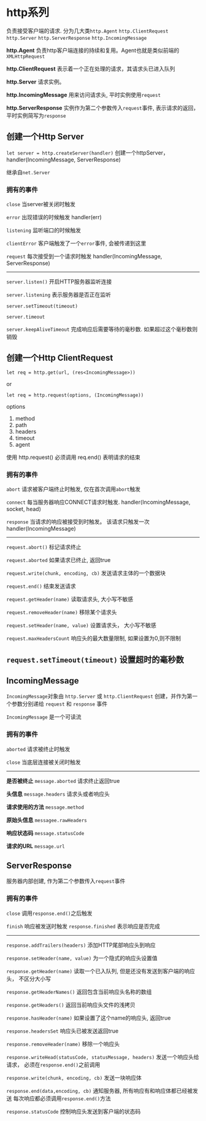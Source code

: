 # http系列

负责接受客户端的请求. 分为几大类`http.Agent` `http.ClientRequest` `http.Server` `http.ServerResponse` `http.IncomingMessage`

**http.Agent** 负责http客户端连接的持续和复用。Agent也就是类似前端的`XMLHttpRequest`

**http.ClientRequest**  表示着一个正在处理的请求，其请求头已进入队列

**http.Server**  请求实例。

**http.IncomingMessage** 用来访问请求头, 平时实例使用`request`

**http.ServerResponse** 实例作为第二个参数传入`request`事件, 表示请求的返回， 平时实例简写为`response`

## 创建一个Http Server

`let server = http.createServer(handler)` 创建一个httpServer， handler(IncomingMessage, ServerResponse)

继承自`net.Server`

### 拥有的事件

`close` 当server被关闭时触发

`error` 出现错误的时候触发 handler(err)

`listening` 监听端口的时候触发

`clientError`  客户端触发了一个`error`事件, 会被传递到这里

`request` 每次接受到一个请求时触发 handler(IncomingMessage, ServerResponse)

---

`server.listen()` 开启HTTP服务器监听连接

`server.listening` 表示服务器是否正在监听

`server.setTimeout(timeout)`

`server.timeout`

`server.keepAliveTimeout` 完成响应后需要等待的毫秒数. 如果超过这个毫秒数则销毁

## 创建一个Http ClientRequest

`let req = http.get(url, (res<IncomingMessage>))`

or

`let req = http.request(options, (IncomingMessage))`

options

  1. method
  2. path
  3. headers
  4. timeout
  5. agent

使用 http.request() 必须调用 req.end() 表明请求的结束  

### 拥有的事件

`abort`  请求被客户端终止时触发, 仅在首次调用`abort`触发

`connect` 每当服务器响应CONNECT请求时触发. handler(IncomingMessage, socket, head)

`response` 当请求的响应被接受到时触发。 该请求只触发一次 handler(IncomingMessage)

---

`request.abort()`  标记请求终止

`request.aborted` 如果请求已终止, 返回true

`request.write(chunk, encoding, cb)` 发送请求主体的一个数据块

`request.end()` 结束发送请求

`request.getHeader(name)` 读取请求头, 大小写不敏感

`request.removeHeader(name)` 移除某个请求头

`request.setHeader(name, value)` 设置请求头， 大小写不敏感

`request.maxHeadersCount` 响应头的最大数量限制, 如果设置为0,则不限制

`request.setTimeout(timeout)`  设置超时的毫秒数
---

## IncomingMessage

`IncomingMessage`对象由 `http.Server` 或 `http.ClientRequest` 创建，并作为第一个参数分别递给 `request` 和 `response` 事件

`IncomingMessage` 是一个可读流

### 拥有的事件

`aborted` 请求被终止时触发

`close` 当底层连接被关闭时触发

---

**是否被终止**  `message.aborted` 请求终止返回true

**头信息** `message.headers` 请求头或者响应头

**请求使用的方法** `message.method`

**原始头信息** `messagee.rawHeaders`

**响应状态码** `message.statusCode`

**请求的URL** `message.url`


## ServerResponse

服务器内部创建, 作为第二个参数传入`request`事件

### 拥有的事件

`close` 调用`response.end()`之后触发

`finish` 响应被发送时触发 `response.finished` 表示响应是否完成

---

`response.addTrailers(headers)`  添加HTTP尾部响应头到响应

`response.setHeader(name, value)` 为一个隐式的响应头设置值

`response.getHeader(name)` 读取一个已入队列, 但是还没有发送到客户端的响应头， 不区分大小写

`response.getHeaderNames()`   返回包含当前响应头名称的数组

`response.getHeaders()` 返回当前响应头文件的浅拷贝

`response.hasHeader(name)` 如果设置了这个name的响应头, 返回true

`response.headersSet` 响应头已被发送返回true

`response.removeHeader(name)`  移除一个响应头

`response.writeHead(statusCode, statusMessage, headers)` 发送一个响应头给请求， 必须在`response.end()`之前调用

`response.write(chunk, encoding, cb)` 发送一块响应体

`response.end(data,encoding, cb)` 通知服务器, 所有响应有和响应体都已经被发送 每次响应都必须调用`response.end()`方法

`response.statusCode` 控制响应头发送到客户端的状态码
